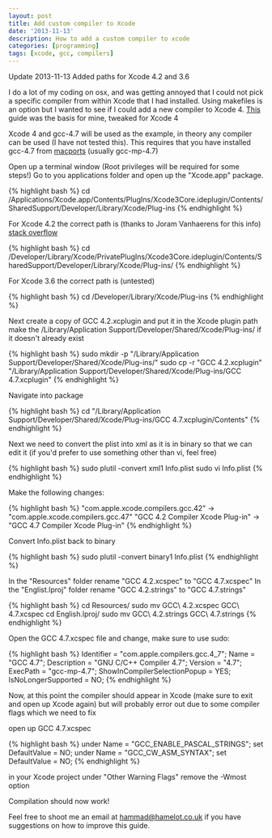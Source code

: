 ```yaml
---
layout: post
title: Add custom compiler to Xcode
date: '2013-11-13'
description: How to add a custom compiler to xcode
categories: [programming]
tags: [xcode, gcc, compilers]
---
```



Update 2013-11-13
Added paths for Xcode 4.2 and 3.6

I do a lot of my coding on osx, and was getting annoyed that I could not pick a specific compiler from within Xcode that I had installed. Using makefiles is an option but I wanted to see if I could add a new compiler to Xcode 4. 
[This](http://skurganov.blogspot.com/) guide was the basis for mine, tweaked for Xcode 4

Xcode 4 and gcc-4.7 will be used as the example, in theory any compiler can be used (I have not tested this).
This requires that you have installed gcc-4.7 from [macports](http://www.macports.org/) (usually gcc-mp-4.7)



Open up a terminal window (Root privileges will be required for some steps!)
Go to you applications folder and open up the "Xcode.app" package.

{% highlight bash %}
cd /Applications/Xcode.app/Contents/PlugIns/Xcode3Core.ideplugin/Contents/SharedSupport/Developer/Library/Xcode/Plug-ins
{% endhighlight %}

For Xcode 4.2 the correct path is (thanks to Joram Vanhaerens for this info)
[stack overflow](http://stackoverflow.com/questions/8379739/how-can-i-call-macports-gcc-from-xcode-im-also-on-an-obsolete-system)

{% highlight bash %}
cd /Developer/Library/Xcode/PrivatePlugIns/Xcode3Core.ideplugin/Contents/SharedSupport/Developer/Library/Xcode/Plug-ins/
{% endhighlight %}

For Xcode 3.6 the correct path is (untested)

{% highlight bash %}
cd /Developer/Library/Xcode/Plug-ins
{% endhighlight %}

Next create a copy of GCC 4.2.xcplugin and put it in the Xcode plugin path
make the /Library/Application Support/Developer/Shared/Xcode/Plug-ins/ if it doesn't already exist

{% highlight bash %}
sudo mkdir -p "/Library/Application Support/Developer/Shared/Xcode/Plug-ins/"
sudo cp -r "GCC 4.2.xcplugin" "/Library/Application Support/Developer/Shared/Xcode/Plug-ins/GCC 4.7.xcplugin"
{% endhighlight %}

Navigate into package

{% highlight bash %}
cd "/Library/Application Support/Developer/Shared/Xcode/Plug-ins/GCC 4.7.xcplugin/Contents"
{% endhighlight %}

Next we need to convert the plist into xml as it is in binary so that we can edit it
(if you'd prefer to use something other than vi, feel free)

{% highlight bash %}
sudo plutil -convert xml1 Info.plist
sudo vi Info.plist
{% endhighlight %}

Make the following changes:

{% highlight bash %}
"com.apple.xcode.compilers.gcc.42" -> "com.apple.xcode.compilers.gcc.47"
"GCC 4.2 Compiler Xcode Plug-in" -> "GCC 4.7 Compiler Xcode Plug-in"
{% endhighlight %}

Convert Info.plist back to binary

{% highlight bash %}
sudo plutil -convert binary1 Info.plist
{% endhighlight %}

In the "Resources" folder rename "GCC 4.2.xcspec" to "GCC 4.7.xcspec"
In the "Englist.lproj" folder rename "GCC 4.2.strings" to "GCC 4.7.strings"

{% highlight bash %}
cd Resources/
sudo mv GCC\ 4.2.xcspec GCC\ 4.7.xcspec
cd English.lproj/
sudo mv GCC\ 4.2.strings GCC\ 4.7.strings
{% endhighlight %}

Open the GCC 4.7.xcspec file and change, make sure to use sudo:

{% highlight bash %}
Identifier = "com.apple.compilers.gcc.4_7";
Name = "GCC 4.7";
Description = "GNU C/C++ Compiler 4.7";
Version = "4.7";
ExecPath = "gcc-mp-4.7";
ShowInCompilerSelectionPopup = YES;
IsNoLongerSupported = NO;
{% endhighlight %}

Now, at this point the compiler should appear in Xcode (make sure to exit and open up Xcode again) but will probably error out due to some compiler flags which we need to fix

open up GCC 4.7.xcspec

{% highlight bash %}
under Name = "GCC_ENABLE_PASCAL_STRINGS"; set DefaultValue = NO;
under Name = "GCC_CW_ASM_SYNTAX"; set DefaultValue = NO;
{% endhighlight %}

in your Xcode project under "Other Warning Flags" remove the -Wmost option

Compilation should now work!

Feel free to shoot me an email at hammad@hamelot.co.uk if you have suggestions on how to improve this guide.

